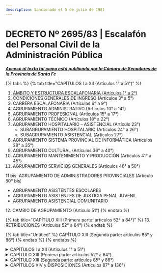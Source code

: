 ```yaml
---
description: Sancionado el 5 de julio de 1983
---
```


# DECRETO Nº 2695/83 | Escalafón del Personal Civil de la Administración Pública

[_**Acceso al texto tal como está publicada por la Cámara de Senadores de la Provincia de Santa Fe**_](https://drive.google.com/file/d/1g2Jb4ZMIoWw5ae-vooux9SJLeIFLVOFI/view?usp=sharing)

{% tabs %}
{% tab title="CAPÍTULOS  I a XII (Artículos 1° a 51°)" %}


1. [ÁMBITO Y ESTRUCTURA ESCALAFONARIA (Artículos 1° a 2°)](https://documentos.atesantafe.com.ar/digesto/parte-i-1/decreto-no-2.695-83/decreto-no-2695-83-or-capitulos-i-a-xii#i-ambito-y-estructura-escalafonaria)
2. CONDICIONES GENERALES DE INGRESO (Artículos 3° a 5°)
3. CARRERA ESCALAFONARIA (Artículos 6° a 9°)
4. AGRUPAMIENTO ADMINISTRATIVO (Artículos 10° a 14°)
5. AGRUPAMIENTO PROFESIONAL (Artículos 15° a 17°)
6. AGRUPAMIENTO TÉCNICO (Artículos 18° a 22°)
7. AGRUPAMIENTO HOSPITALARIO – ASISTENCIAL (Artículo 23°)
   * SUBAGRUPAMIENTO HOSPITALARIO (Artículos 24° a 26°)
   * SUBAGRUPAMIENTO ASISTENCIAL (Artículos 27°)
8. AGRUPAMIENTO SISTEMA PROVINCIAL DE INFORMÁTICA (Artículos 28° a 35°)
9. &#x20;AGRUPAMIENTO CULTURAL (Artículos 36° a 40°)
10. AGRUPAMIENTO MANTENIMIENTO Y PRODUCCIÓN (Artículos 41° a 45°)&#x20;
11. AGRUPAMIENTO SERVICIOS GENERALES (Artículos 46° a 50°)

11 bis. AGRUPAMIENTO DE ADMINISTRADORES PROVINCIALES (Artículo 50° bis)

* AGRUPAMIENTO ASISTENTES ESCOLARES
* AGRUPAMIENTO ASISTENTES DE JUSTICIA PENAL JUVENIL
* AGRUPAMIENTO ASISTENCIAL COMUNITARIO

12\. CAMBIO DE AGRUPAMIENTO (Artículo 51°)
{% endtab %}

{% tab title="CAPÍTULO XIII (Primera parte: artículos 52° a 84°)" %}
13\. RETRIBUCIONES (Artículos 52° a 84°)
{% endtab %}

{% tab title="Untitled" %}
CAPÍTULO XIII (Segunda parte: artículos 85° y 86°)
{% endtab %}
{% endtabs %}

<details>

<summary>CAPÍTULOS  I a XII (Artículos 1° a 51°)</summary>

1. [ÁMBITO Y ESTRUCTURA ESCALAFONARIA (Artículos 1° a 2°)](https://documentos.atesantafe.com.ar/digesto/parte-i-1/decreto-no-2.695-83/decreto-no-2695-83-or-capitulos-i-a-xii#i-ambito-y-estructura-escalafonaria)
2. CONDICIONES GENERALES DE INGRESO (Artículos 3° a 5°)
3. CARRERA ESCALAFONARIA (Artículos 6° a 9°)
4. AGRUPAMIENTO ADMINISTRATIVO (Artículos 10° a 14°)
5. AGRUPAMIENTO PROFESIONAL (Artículos 15° a 17°)
6. AGRUPAMIENTO TÉCNICO (Artículos 18° a 22°)
7. AGRUPAMIENTO HOSPITALARIO – ASISTENCIAL (Artículo 23°)
   * SUBAGRUPAMIENTO HOSPITALARIO (Artículos 24° a 26°)
   * SUBAGRUPAMIENTO ASISTENCIAL (Artículos 27°)
8. AGRUPAMIENTO SISTEMA PROVINCIAL DE INFORMÁTICA (Artículos 28° a 35°)
9. &#x20;AGRUPAMIENTO CULTURAL (Artículos 36° a 40°)
10. AGRUPAMIENTO MANTENIMIENTO Y PRODUCCIÓN (Artículos 41° a 45°)&#x20;
11. AGRUPAMIENTO SERVICIOS GENERALES (Artículos 46° a 50°)

11 bis. AGRUPAMIENTO DE ADMINISTRADORES PROVINCIALES (Artículo 50° bis)

* AGRUPAMIENTO ASISTENTES ESCOLARES
* AGRUPAMIENTO ASISTENTES DE JUSTICIA PENAL JUVENIL
* AGRUPAMIENTO ASISTENCIAL COMUNITARIO

12\. CAMBIO DE AGRUPAMIENTO (Artículo 51°)

</details>

<details>

<summary>CAPÍTULO XIII (Primera parte: artículos 52° a 84°)</summary>

13\. RETRIBUCIONES (Artículos 52° a 84°)

</details>

<details>

<summary>CAPÍTULO XIII (Segunda parte: artículos 85° y 86°)</summary>

13\. RETRIBUCIONES (Artículos 85° y 86°)

</details>

<details>

<summary>CAPÍTULOS XIV y DISPOSICIONES (Artículos 87° a 136°)</summary>

14\. RÉGIMEN DE CONCURSOS (Artículos 87° a 116°)

DISPOSICIONES GENERALES (Artículos 117° a 124°)

DISPOSICIONES TRANSITORIAS (Artículos 125° a 136°)

</details>

